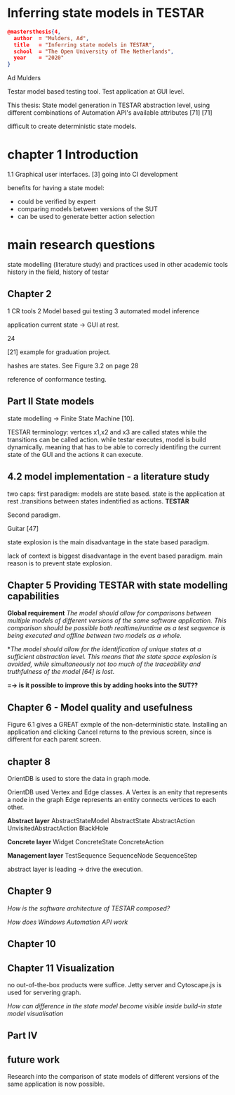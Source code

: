 # Inferring state models in TESTAR

```JSON
@mastersthesis{4,
  author  = "Mulders, Ad",
  title   = "Inferring state models in TESTAR",
  school  = "The Open University of The Netherlands",
  year    = "2020"
}
```

Ad Mulders

Testar model based testing tool. Test application at GUI level. 

This thesis: State model generation in TESTAR 
abstraction level, using different combinations of Automation API's available attributes [71]
[71]

difficult to create deterministic state models. 

# chapter 1 Introduction

1.1 Graphical user interfaces.
[3] going into CI development

benefits for having a state model: 
- could be verified by expert
- comparing models between versions of the SUT
- can be used to generate better action selection

# main research questions
state modelling (literature study) and practices used in other academic tools
history in the field, history of testar

## Chapter 2

1 CR tools
2 Model based gui testing
3 automated model inference

application current state -> GUI at rest. 

24

[21] example for graduation project.

hashes are states. See Figure 3.2 on page 28

reference of conformance testing.

## Part II State models

state modelling -> Finite State Machine [10]. 

TESTAR terminology: vertces x1,x2 and x3 are called states while the transitions can be called action.
while testar executes, model is build dynamically. meaning that has to be able to correcly identifing the current state of the GUI and the actions it can execute. 

## 4.2 model implementation - a literature study

two caps: first paradigm: models are state based. state is the application at rest .transitions between states indentified as actions. **TESTAR** 

Second paradigm. 

Guitar [47]

state explosion is the main disadvantage in the state based paradigm. 

lack of context is biggest disadvantage in the event based paradigm. main reason is to prevent state explosion. 


## Chapter 5 Providing TESTAR with state modelling capabilities

**Global requirement**
*The model should allow for comparisons between multiple models of different versions of the same software application. This comparison should be possible both realtime/runtime as a test sequence is being executed and offline between two models as a whole.*


**The model should allow for the identification of unique states at a sufficient abstraction level. This means that the state space explosion is avoided, while simultaneously not too much of the traceability and truthfulness of the model [64] is lost.*

**=-> is it possible to improve this by adding hooks into the SUT??**

## Chapter 6 - Model quality and usefulness

Figure 6.1 gives a GREAT exmple of the non-deterministic state. Installing an application and clicking Cancel returns to the previous screen, since is different for each parent screen.

## chapter 8
OrientDB is used to store the data in graph mode.

OrientDB used Vertex and Edge classes. A Vertex is an enity that represents a node in the graph
Edge represents an entity connects vertices to each other. 

**Abstract layer**
AbstractStateModel
AbstractState
AbstractAction
UnvisitedAbstractAction
BlackHole

**Concrete layer**
Widget
ConcreteState
ConcreteAction

**Management layer**
TestSequence
SequenceNode
SequenceStep

abstract layer is leading -> drive the execution. 

## Chapter 9
*How is the software architecture of TESTAR composed?*

*How does Windows Automation API work*

## Chapter 10


## Chapter 11 Visualization
no out-of-the-box products were suffice. 
Jetty server and Cytoscape.js is used for servering graph. 

*How can difference in the state model become visible inside build-in state model visualisation*

## Part IV

## future work
Research into the comparison of state models of different versions of the
same application is now possible.